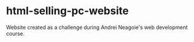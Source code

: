 # html-selling-pc-website
Website created as a challenge during Andrei Neagoie's web development course.
